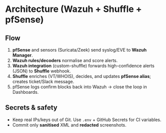 # Architecture (Wazuh + Shuffle + pfSense)

## Flow
1) **pfSense** and sensors (Suricata/Zeek) send syslog/EVE to **Wazuh Manager**.
2) **Wazuh rules/decoders** normalise and score alerts.
3) **Wazuh integration** (custom-shuffle) forwards high-confidence alerts (JSON) to **Shuffle** webhook.
4) **Shuffle** enriches (VT/WHOIS), decides, and updates **pfSense alias**; creates ticket/Slack message.
5) pfSense logs confirm blocks back into Wazuh → close the loop in Dashboards.

## Secrets & safety
- Keep real IPs/keys out of Git. Use `.env` + GitHub Secrets for CI variables.
- Commit only **sanitised** XML and **redacted** screenshots.
